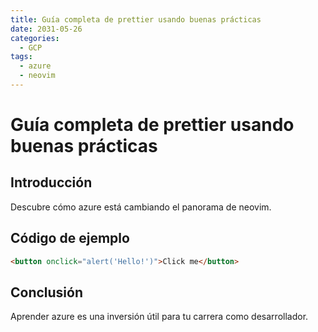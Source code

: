 ```yaml
---
title: Guía completa de prettier usando buenas prácticas
date: 2031-05-26
categories:
  - GCP
tags:
  - azure
  - neovim
---
```


# Guía completa de prettier usando buenas prácticas

## Introducción

Descubre cómo azure está cambiando el panorama de neovim.

## Código de ejemplo

```html
<button onclick="alert('Hello!')">Click me</button>
```

## Conclusión

Aprender azure es una inversión útil para tu carrera como desarrollador.